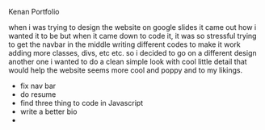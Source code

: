 Kenan Portfolio 

when i was trying to design the website on google slides it came out how i wanted it to be but when it came down to code it, it was so stressful trying to get the navbar in the middle writing different codes to make it work adding more classes, divs, etc etc. so i decided to go on a different design another one i wanted to do a clean simple look with cool little detail that would help the website seems more cool and poppy and to my likings. 

- fix nav bar
- do resume 
- find three thing to code in Javascript
- write a better bio
- 
